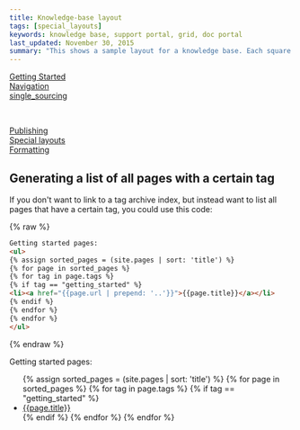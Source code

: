 ```yaml
---
title: Knowledge-base layout
tags: [special_layouts]
keywords: knowledge base, support portal, grid, doc portal
last_updated: November 30, 2015
summary: "This shows a sample layout for a knowledge base. Each square could link to a tag archive page. In this example, font icons from Font Awesome are enlarged to a large size. You can also add captions below each icon."
---
```



<div class="row">
          <div class="col-md-4"><a class="noCrossRef" href="tag_getting_started.html"><i class="fa fa-file-image-o fa-8x border"></i><div class="kbCaption">Getting Started</div></a></div>
          <div class="col-md-4"><a class="noCrossRef" href="tag_navigation.html"><i class="fa fa-bar-chart-o fa-8x border"></i><div class="kbCaption">Navigation</a></div></div>
          <div class="col-md-4"><a class="noCrossRef" href="tag_single_sourcing.html"><i class="fa fa-code fa-8x border"></i><div class="kbCaption">single_sourcing</div></a></div>
</div>
<p>&nbsp;</p>
<div class="row">
          <div class="col-md-4"><a class="noCrossRef" href="tag_publishing.html"><i class="fa fa-dashboard fa-8x border"></i><div class="kbCaption">Publishing</div></a></div>
          <div class="col-md-4"><a class="noCrossRef" href="tag_special_layouts.html"><i class="fa fa-desktop fa-8x border"></i><div class="kbCaption">Special layouts</div></a></div>
          <div class="col-md-4"><a class="noCrossRef" href="tag_formatting.html"><i class="fa fa-cloud fa-8x border"></i><div class="kbCaption">Formatting</div></a></div>
</div>
        
## Generating a list of all pages with a certain tag

If you don't want to link to a tag archive index, but instead want to list all pages that have a certain tag, you could use this code:

{% raw %}
```html
Getting started pages:
<ul>
{% assign sorted_pages = (site.pages | sort: 'title') %}
{% for page in sorted_pages %}
{% for tag in page.tags %}
{% if tag == "getting_started" %}
<li><a href="{{page.url | prepend: '..'}}">{{page.title}}</a></li>
{% endif %}
{% endfor %}
{% endfor %} 
</ul>
```
{% endraw %}

Getting started pages:

<ul>
{% assign sorted_pages = (site.pages | sort: 'title') %}
{% for page in sorted_pages %}
{% for tag in page.tags %}
{% if tag == "getting_started" %}
<li><a href="{{page.url | prepend: '..'}}">{{page.title}}</a></li>
{% endif %}
{% endfor %}
{% endfor %} 
</ul>